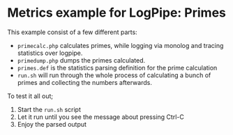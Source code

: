 Metrics example for LogPipe: Primes
===================================

This example consist of a few different parts:

 *  `primecalc.php` calculates primes, while logging via monolog and tracing statistics over logpipe.
 *  `primedump.php` dumps the primes calculated.
 *  `primes.def` is the statistics parsing definition for the prime calculation
 *  `run.sh` will run through the whole process of calculating a bunch of primes and collecting the
    numbers afterwards.

To test it all out; 

 1. Start the `run.sh` script
 2. Let it run until you see the message about pressing Ctrl-C
 3. Enjoy the parsed output

